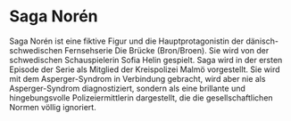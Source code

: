 # Saga Norén

Saga Norén ist eine fiktive Figur und die Hauptprotagonistin der dänisch-schwedischen Fernsehserie Die Brücke (Bron/Broen). Sie wird von der schwedischen Schauspielerin Sofia Helin gespielt. Saga wird in der ersten Episode der Serie als Mitglied der Kreispolizei Malmö vorgestellt. Sie wird mit dem Asperger-Syndrom in Verbindung gebracht, wird aber nie als Asperger-Syndrom diagnostiziert, sondern als eine brillante und hingebungsvolle Polizeiermittlerin dargestellt, die die gesellschaftlichen Normen völlig ignoriert.